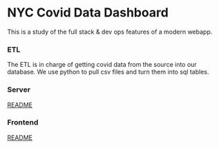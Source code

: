 # NYC Covid Data Dashboard
This is a study of the full stack & dev ops features of a modern webapp.

### ETL
The ETL is in charge of getting covid data from the source into our database. We use python to pull csv files and turn them into sql tables.

### Server
[README](/server/README.md)

### Frontend
[README](/www/README.md)
